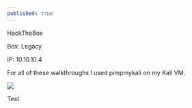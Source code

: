 ```yaml
---
published: true
---
```

HackTheBox

Box: Legacy

IP: 10.10.10.4

For all of these walkthroughs I used pimpmykali on my Kali VM.

![]({{White-Hat-Security.github.io}}/https://raw.githubusercontent.com/White-Hat-Security/White-Hat-Security.github.io/master/images/config.png)

Test
